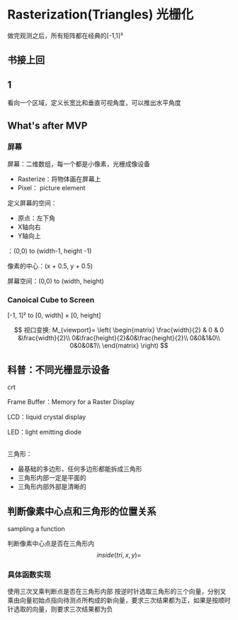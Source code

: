# Rasterization(Triangles) 光栅化

做完观测之后，所有矩阵都在经典的[-1,1]³

## 书接上回



## 1

看向一个区域，定义长宽比和垂直可视角度，可以推出水平角度

## What's after MVP

### 屏幕

屏幕：二维数组，每一个都是小像素，光栅成像设备

- Rasterize：将物体画在屏幕上
- Pixel： picture element

定义屏幕的空间：

- 原点：左下角
- X轴向右
- Y轴向上



：(0,0) to (width-1, height -1)

像素的中心：(x + 0.5, y + 0.5)

屏幕空间：(0,0) to (width, height)

### Canoical Cube to Screen

[-1, 1]² to [0, width] × [0, height] 


$$
视口变换:
M_{viewport}=
\left(
\begin{matrix}
\frac{width}{2} & 0 & 0 &\frac{width}{2}\\
0&\frac{height}{2}&0&\frac{height}{2}\\
0&0&1&0\\
0&0&0&1\\
\end{matrix}
\right)
$$

## 科普：不同光栅显示设备

crt

Frame  Buffer：Memory for a Raster Display

LCD：liquid crystal display

LED：light emitting diode

## 

三角形：

- 最基础的多边形，任何多边形都能拆成三角形
- 三角形内部一定是平面的
- 三角形内部外部是清晰的

## 判断像素中心点和三角形的位置关系

sampling a function

判断像素中心点是否在三角形内
$$
inside(tri,x,y) =
$$

### 具体函数实现

使用三次叉乘判断点是否在三角形内部
按逆时针选取三角形的三个向量，分别叉乘由向量初始点指向待测点所构成的新向量，要求三次结果都为正，如果是按顺时针选取的向量，则要求三次结果都为负

